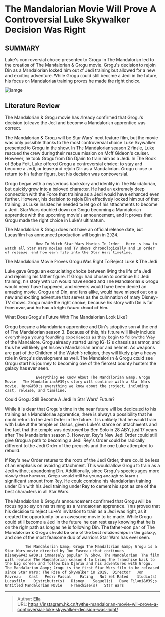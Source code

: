 # The Mandalorian Movie Will Prove A Controversial Luke Skywalker Decision Was Right


## SUMMARY 



  Luke&#39;s controversial choice presented to Grogu in The Mandalorian led to the creation of The Mandalorian &amp; Grogu movie.   Grogu&#39;s decision to rejoin Din as a Mandalorian locked him out of Jedi training but allowed for a new and exciting adventure.   While Grogu could still become a Jedi in the future, his focus on Mandalorian training proves he made the right choice.  

![iamge](https://static1.srcdn.com/wordpress/wp-content/uploads/2024/01/grogu-from-the-mandalorian-and-luke-skywalker-from-the-book-of-boba-fett.jpg)

## Literature Review
The Mandalorian &amp; Grogu movie has already confirmed that Grogu&#39;s decision to leave the Jedi and become a Mandalorian apprentice was correct.




The Mandalorian &amp; Grogu will be Star Wars&#39; next feature film, but the movie was only possible thanks to the most controversial choice Luke Skywalker presented to Grogu in the show. In The Mandalorian season 2 finale, Luke rescued the crew during their rescue mission on Moff Gideon&#39;s cruiser. However, he took Grogu from Din Djarin to train him as a Jedi. In The Book of Boba Fett, Luke offered Grogu a controversial choice: to stay and become a Jedi, or leave and rejoin Din as a Mandalorian. Grogu chose to return to his father figure, but his decision was controversial.




Grogu began with a mysterious backstory and identity in The Mandalorian, but quickly grew into a beloved character. He had an extremely deep connection with the Force that training as a Jedi would have enhanced even further. However, his decision to rejoin Din effectively locked him out of that training, as Luke insisted he needed to let go of his attachments to become a Jedi. Star Wars doubled down on Grogu becoming a Mandalorian apprentice with the upcoming movie&#39;s announcement, and it proves that Grogu made the right choice in Luke&#39;s ultimatum.



The Mandalorian &amp; Grogu does not have an official release date, but Lucasfilm has announced production will begin in 2024.




                  How To Watch Star Wars Movies In Order   Here is how to watch all Star Wars movies and TV shows chronologically and in order of release, and how each fits into the Star Wars timeline.    





 The Mandalorian Movie Proves Grogu Was Right To Reject Luke &amp; The Jedi 
         

Luke gave Grogu an excruciating choice between living the life of a Jedi and rejoining his father figure. If Grogu had chosen to continue his Jedi training, his story with Din would have ended and The Mandalorian &amp; Grogu would never have happened, and viewers would have been denied an amazing movie. Grogu and Din, and fans alike, would have missed out on a new and exciting adventure that serves as the culmination of many Disney&#43; TV shows. Grogu made the right choice, because his story with Din is far from over, and he has a bright future ahead of him.



 What Does Grogu&#39;s Future With The Mandalorian Look Like? 
          




Grogu became a Mandalorian apprentice and Din&#39;s adoptive son at the end of The Mandalorian season 3. Because of this, his future will likely include everything a young foundling experiences as they begin to follow the Way of the Mandalore. Grogu already started using IG-12&#39;s chassis as armor, and thus he will likely get his own Mandalorian armor and helmet. As weapons are part of the Children of the Watch&#39;s religion, they will likely play a heavy role in Grogu&#39;s development as well. The Mandalorian &amp; Grogu could see Grogu start his journey to becoming one of the fiercest bounty hunters the galaxy has ever seen.

                  Everything We Know About The Mandalorian &amp; Grogu Movie   The Mandalorian&#39;s story will continue with a Star Wars movie. Here&#39;s everything we know about the project, including cast, release, and timeline.    



 Could Grogu Still Become A Jedi In Star Wars&#39; Future? 
          




While it is clear that Grogu&#39;s time in the near future will be dedicated to his training as a Mandalorian apprentice, there is always a possibility that he could return to the Jedi Order in the future. It is unlikely that he would train with Luke at the temple on Ossus, given Luke&#39;s stance on attachments and the fact that the temple was destroyed by Ben Solo in 28 ABY, just 17 years after The Mandalorian season 3. However, Rey&#39;s New Jedi Order could still give Grogu a path to becoming a Jedi. Rey&#39;s Order could be radically different to the Jedi Order of the prequels and the one Luke attempted to rebuild.

If Rey&#39;s new Order returns to the roots of the Jedi Order, there could be less of an emphasis on avoiding attachment. This would allow Grogu to train as a Jedi without abandoning Din. Additionally, since Grogu&#39;s species ages more slowly than humans, Grogu would still be young enough to learn a significant amount from Rey. He could combine his Mandalorian training under Din with his Jedi training under Rey to cement his spot as one of the best characters in all Star Wars.




The Mandalorian &amp; Grogu&#39;s announcement confirmed that Grogu will be focusing solely on his training as a Mandalorian apprentice. This proved that his decision to reject Luke&#39;s invitation to train as a Jedi was right, as it created the opportunity for an awesome movie to be made. While Grogu could still become a Jedi in the future, he can rest easy knowing that he is on the right path as long as he is following Din. The father-son pair of The Mandalorian &amp; Grogu should be one of the best relationships in the galaxy, and one of the most fearsome duo of warriors Star Wars has ever seen.

             The Mandalorian &amp; Grogu The Mandalorian &amp; Grogu is a Star Wars movie directed by Jon Favreau that continues Disney&#43;&#39;s immensely popular TV Show, The Mandalorian. The film will replace The Mandalorian season 4 to bring the franchise back to the big screen and follow Din Djarin and his adventures with Grogu. The Mandalorian &amp; Grogu is the first Star Wars film to be released since Star Wars: The Rise of Skywalker in 2019.  Director   Jon Favreau    Cast   Pedro Pascal    Rating   Not Yet Rated    Studio(s)   Lucasfilm    Distributor(s)   Disney    Sequel(s)   Dave Filoni&#39;s Untitled Mandalorian Movie    Franchise(s)   Star Wars       


---

> Author: [Ella](https://instagram.hk.cn/)  
> URL: https://instagram.hk.cn/tv/the-mandalorian-movie-will-prove-a-controversial-luke-skywalker-decision-was-right/  

